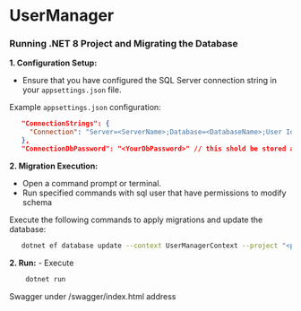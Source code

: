 # UserManager
### Running .NET 8 Project and Migrating the Database

**1. Configuration Setup:**
   - Ensure that you have configured the SQL Server connection string in your `appsettings.json` file.

   Example `appsettings.json` configuration:
```json
   "ConnectionStrings": {
     "Connection": "Server=<ServerName>;Database=<DatabaseName>;User Id=<UserId>;Password=<Password>;MultiSubnetFailover=True;Connect Timeout=1000;"
   },
   "ConnectionDbPassword": "<YourDbPassword>" // this shold be stored as environment variable
```

**2. Migration Execution:**
   - Open a command prompt or terminal.
   - Run specified commands with sql user that have permissions to modify schema

   Execute the following commands to apply migrations and update the database:
```bash
   dotnet ef database update --context UserManagerContext --project "<pathtoproject>UserManager\UserManager.Infrastructure\UserManager.Infrastructure.csproj" -- 'Data Source=<HOST>;Initial Catalog=UsersTemp;User ID=sa;Connection Timeout=300;MultiSubnetFailover=True;Encrypt=False;Password=<PWD>' 'dbo'
```

**2. Run:**
	- Execute
```bash
	dotnet run
```
Swagger under <host>/swagger/index.html address






